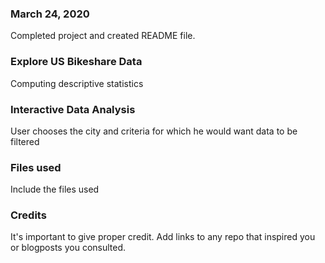 ### March 24, 2020
Completed project and created README file.

### Explore US Bikeshare Data
Computing descriptive statistics

### Interactive Data Analysis
User chooses the city and criteria for which he would want data to be filtered

### Files used
Include the files used

### Credits
It's important to give proper credit. Add links to any repo that inspired you or blogposts you consulted.

